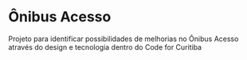 # Ônibus Acesso

Projeto para identificar possibilidades de melhorias no Ônibus Acesso através do design e tecnologia dentro do Code for Curitiba
